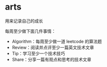 # arts
用来记录自己的成长

每周至少做下面几件事情：
- Algorithm：每周至少做一道 leetcode 的算法题
- Review：阅读并点评至少一篇英文技术文章
- Tip：学习至少一个技术技巧
- Share：分享一篇有观点和思考的技术文章